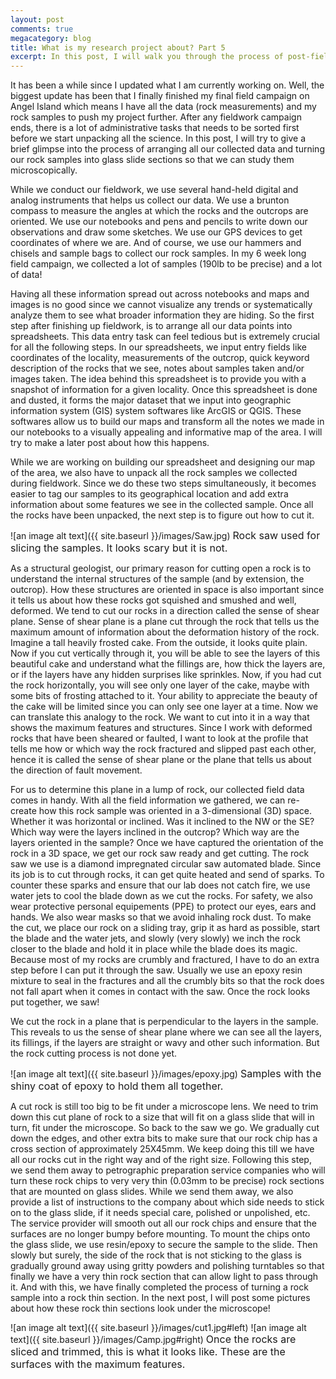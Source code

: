 ```yaml
---
layout: post
comments: true
megacategory: blog
title: What is my research project about? Part 5
excerpt: In this post, I will walk you through the process of post-fieldwork data arranging and how to turn the rock samples into thin sections. 
---
```


It has been a while since I updated what I am currently working on. Well, the biggest update has been that I finally finished my final field campaign on Angel Island which means I have all the data (rock measurements) and my rock samples to push my project further. After any fieldwork campaign ends, there is a lot of administrative tasks that needs to be sorted first before we start unpacking all the science. In this post, I will try to give a brief glimpse into the process of arranging all our collected data and turning our rock samples into glass slide sections so that we can study them microscopically. 

While we conduct our fieldwork, we use several hand-held digital and analog instruments that helps us collect our data. We use a brunton compass to measure the angles at which the rocks and the outcrops are oriented. We use our notebooks and pens and pencils to write down our observations and draw some sketches. We use our GPS devices to get coordinates of where we are. And of course, we use our hammers and chisels and sample bags to collect our rock samples. In my 6 week long field campaign, we collected a lot of samples (190lb to be precise) and a lot of data! 

Having all these information spread out across notebooks and maps and images is no good since we cannot visualize any trends or systematically analyze them to see what broader information they are hiding. So the first step after finishing up fieldwork, is to arrange all our data points into spreadsheets. This data entry task can feel tedious but is extremely crucial for all the following steps. In our spreadsheets, we input entry fields like coordinates of the locality, measurements of the outcrop, quick keyword description of the rocks that we see, notes about samples taken and/or images taken. The idea behind this spreadsheet is to provide you with a snapshot of information for a given locality. Once this spreadsheet is done and dusted, it forms the major dataset that we input into geographic information system (GIS) system softwares like ArcGIS or QGIS. These softwares allow us to build our maps and transform all the notes we made in our notebooks to a visually appealing and informative map of the area. I will try to make a later post about how this happens. 

While we are working on building our spreadsheet and designing our map of the area, we also have to unpack all the rock samples we collected during fieldwork. Since we do these two steps simultaneously, it becomes easier to tag our samples to its geographical location and add extra information about some features we see in the collected sample. Once all the rocks have been unpacked, the next step is to figure out how to cut it. 

![an image alt text]({{ site.baseurl }}/images/Saw.jpg) 
<span style="font-size:16px;">Rock saw used for slicing the samples. It looks scary but it is not.  </span>

As a structural geologist, our primary reason for cutting open a rock is to understand the internal structures of the sample (and by extension, the outcrop). How these structures are oriented in space is also important since it tells us about how these rocks got squished and smushed and well, deformed. We tend to cut our rocks in a direction called the sense of shear plane. Sense of shear plane is a plane cut through the rock that tells us the maximum amount of information about the deformation history of the rock. Imagine a tall heavily frosted cake. From the outside, it looks quite plain. Now if you cut vertically through it, you will be able to see the layers of this beautiful cake and understand what the fillings are, how thick the layers are, or if the layers have any hidden surprises like sprinkles. Now, if you had cut the rock horizontally, you will see only one layer of the cake, maybe with some bits of frosting attached to it. Your ability to appreciate the beauty of the cake will be limited since you can only see one layer at a time. Now we can translate this analogy to the rock. We want to cut into it in a way that shows the maximum features and structures. Since I work with deformed rocks that have been sheared or faulted, I want to look at the profile that tells me how or which way the rock fractured and slipped past each other, hence it is called the sense of shear plane or the plane that tells us about the direction of fault movement. 

For us to determine this plane in a lump of rock, our collected field data comes in handy. With all the field information we gathered, we can re-create how this rock sample was oriented in a 3-dimensional (3D) space. Whether it was horizontal or inclined. Was it inclined to the NW or the SE? Which way were the layers inclined in the outcrop? Which way are the layers oriented in the sample? Once we have captured the orientation of the rock in a 3D space, we get our rock saw ready and get cutting. The rock saw we use is a diamond impregnated circular saw automated blade. Since its job is to cut through rocks, it can get quite heated and send of sparks. To counter these sparks and ensure that our lab does not catch fire, we use water jets to cool the blade down as we cut the rocks. For safety, we also wear protective personal equipements (PPE) to protect our eyes, ears and hands. We also wear masks so that we avoid inhaling rock dust. To make the cut, we place our rock on a sliding tray, grip it as hard as possible, start the blade and the water jets, and slowly (very slowly) we inch the rock closer to the blade and hold it in place while the blade does its magic. Because most of my rocks are crumbly and fractured, I have to do an extra step before I can put it through the saw. Usually we use an epoxy resin mixture to seal in the fractures and all the crumbly bits so that the rock does not fall apart when it comes in contact with the saw. Once the rock looks put together, we saw!

We cut the rock in a plane that is perpendicular to the layers in the sample. This reveals to us the sense of shear plane where we can see all the layers, its fillings, if the layers are straight or wavy and other such information. But the rock cutting process is not done yet. 

![an image alt text]({{ site.baseurl }}/images/epoxy.jpg) 
<span style="font-size:16px;">Samples with the shiny coat of epoxy to hold them all together. </span>

A cut rock is still too big to be fit under a microscope lens. We need to trim down this cut plane of rock to a size that will fit on a glass slide that will in turn, fit under the microscope. So back to the saw we go. We gradually cut down the edges, and other extra bits to make sure that our rock chip has a cross section of approximately 25X45mm. We keep doing this till we have all our rocks cut in the right way and of the right size. Following this step, we send them away to petrographic preparation service companies who will turn these rock chips to very very thin (0.03mm to be precise) rock sections that are mounted on glass slides. While we send them away, we also provide a list of instructions to the company about which side needs to stick on to the glass slide, if it needs special care, polished or unpolished, etc. The service provider will smooth out all our rock chips and ensure that the surfaces are no longer bumpy before mounting. To mount the chips onto the glass slide, we use resin/epoxy to secure the sample to the slide. Then slowly but surely, the side of the rock that is not sticking to the glass is gradually ground away using gritty powders and polishing turntables so that finally we have a very thin rock section that can allow light to pass through it. And with this, we have finally completed the process of turning a rock sample into a rock thin section. In the next post, I will post some pictures about how these rock thin sections look under the microscope!

![an image alt text]({{ site.baseurl }}/images/cut1.jpg#left)
![an image alt text]({{ site.baseurl }}/images/Camp.jpg#right) 
<span style="font-size:16px;">Once the rocks are sliced and trimmed, this is what it looks like. These are the surfaces with the maximum features. </span>

